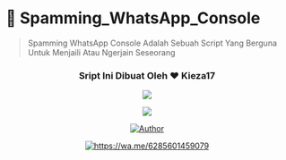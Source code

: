 # 🙏 Spamming_WhatsApp_Console

> Spamming WhatsApp Console Adalah Sebuah Script Yang Berguna Untuk Menjaili Atau Ngerjain Seseorang

<h3 align="center">Sript Ini Dibuat Oleh ❤️ Kieza17</h3>
<p align="center">
  <a href="https://github.com/Keza-Developing-Indonesia"><img src="https://i.postimg.cc/HLLxHHL9/IMG-20210301-211514.jpg" 
</p>
    
<p align="center">
  <a href="https://github.com/Keza-Developing-Indonesia"><img src="https://github.githubassets.com/images/modules/profile/profile-joined-github-dark.svg" 
</p>
    
<p align="center">
  <a href="https://github.com/Keza-Developing-Indonesia"><img title="Author" src="https://img.shields.io/badge/Author-Kieza17-darkred.svg?style=for-the-badge&logo=github" /></a>
</p>

<p align="center">
  <a href="https://wa.me/6285601459079"><img title="https://wa.me/6285601459079" src="https://img.shields.io/badge/Whatsapp-green?colorA=%23ff0000&colorB=%23017e40&style=for-the-badge"></a>
 
